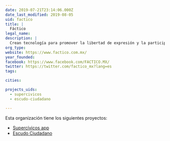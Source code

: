 ```yaml
---
date: 2019-07-21T23:14:06.000Z
date_last_modified: 2019-08-05
uid: factico
title: |
  Fáctico
legal_name: 
description: |
  Crean tecnología para promover la libertad de expresión y la participación ciudadana.
org_type: 
website: https://www.factico.com.mx/
year_founded: 
facebook: https://www.facebook.com/FACTICO.MX/
twitter: https://twitter.com/factico_mx?lang=es
tags:

cities: 

projects_uids:
  - supercivicos
  - escudo-ciudadano

---
```


Esta organización tiene los siguientes proyectos:

- [Supercívicos app](/proyectos/supercivicos)
- [Escudo Ciudadano](/proyectos/escudo-ciudadano)
